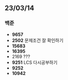 ## 23/03/14

### 백준

- **9657**
- **2502** 문제조건 잘 확인하기
- **15683** 
- **16395**
- 2169 ???
- **9251** LCS 다시공부하기
- **9252**
- **10942**

